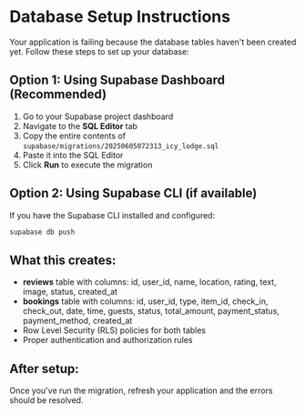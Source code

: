 # Database Setup Instructions

Your application is failing because the database tables haven't been created yet. Follow these steps to set up your database:

## Option 1: Using Supabase Dashboard (Recommended)

1. Go to your Supabase project dashboard
2. Navigate to the **SQL Editor** tab
3. Copy the entire contents of `supabase/migrations/20250605072313_icy_lodge.sql`
4. Paste it into the SQL Editor
5. Click **Run** to execute the migration

## Option 2: Using Supabase CLI (if available)

If you have the Supabase CLI installed and configured:

```bash
supabase db push
```

## What this creates:

- **reviews** table with columns: id, user_id, name, location, rating, text, image, status, created_at
- **bookings** table with columns: id, user_id, type, item_id, check_in, check_out, date, time, guests, status, total_amount, payment_status, payment_method, created_at
- Row Level Security (RLS) policies for both tables
- Proper authentication and authorization rules

## After setup:

Once you've run the migration, refresh your application and the errors should be resolved.